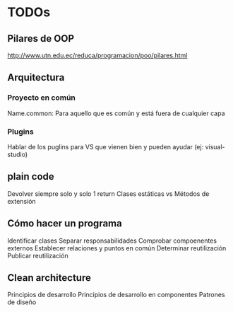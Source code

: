 # TODOs

## Pilares de OOP
http://www.utn.edu.ec/reduca/programacion/poo/pilares.html

## Arquitectura
### Proyecto en común
Name.common: Para aquello que es común y está fuera de cualquier capa

### Plugins
Hablar de los puglins para VS que vienen bien y pueden ayudar (ej: visual-studio)

## plain code
Devolver siempre solo y solo 1 return
Clases estáticas vs Métodos de extensión

## Cómo hacer un programa
Identificar clases
Separar responsabilidades
Comprobar compoenentes externos
Establecer relaciones y puntos en común
Determinar reutilización
Publicar reutilización

## Clean architecture
Principios de desarrollo
Principios de desarrollo en componentes
Patrones de diseño

